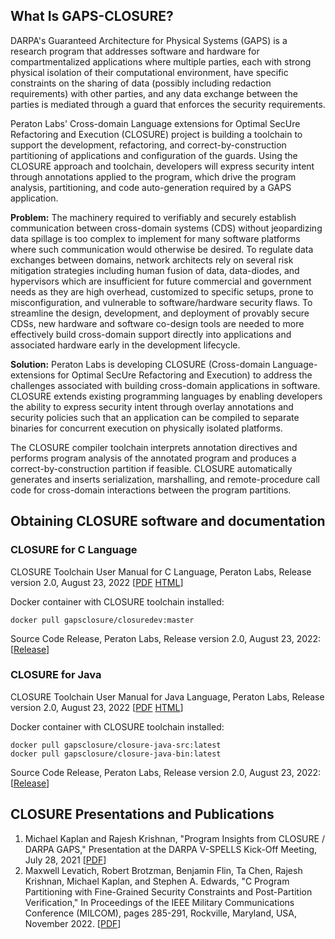 ## What Is GAPS-CLOSURE?

DARPA's Guaranteed Architecture for Physical Systems (GAPS) is a research program 
that addresses software and hardware for compartmentalized applications where
multiple parties, each with strong physical isolation of their computational
environment, have specific constraints on the sharing of data (possibly including 
redaction requirements) with other parties, and any data exchange between the parties is
mediated through a guard that enforces the security requirements.

Peraton Labs' Cross-domain Language extensions for Optimal SecUre Refactoring
and Execution (CLOSURE) project is building a toolchain to support the
development, refactoring, and correct-by-construction partitioning of
applications and configuration of the guards. Using the CLOSURE approach and
toolchain, developers will express security intent through annotations applied
to the program, which drive the program analysis, partitioning, and code
auto-generation required by a GAPS application.

**Problem:** The machinery required to verifiably and securely establish
communication between cross-domain systems (CDS) without jeopardizing data
spillage is too complex to implement for many software platforms where such
communication would otherwise be desired. To regulate data exchanges between
domains, network architects rely on several risk mitigation strategies
including human fusion of data, data-diodes, and hypervisors which are insufficient
for future commercial and government needs as they are high overhead,
customized to specific setups, prone to misconfiguration, and vulnerable to
software/hardware security flaws. To streamline the design, development, and
deployment of provably secure CDSs, new hardware and software co-design tools
are needed to more effectively build cross-domain support directly into
applications and associated hardware early in the development lifecycle.

**Solution:** Peraton Labs is developing CLOSURE (Cross-domain
Language-extensions for Optimal SecUre Refactoring and Execution) to address
the challenges associated with building cross-domain applications in software.
CLOSURE extends existing programming languages by enabling developers the
ability to express security intent through overlay annotations and security
policies such that an application can be compiled to separate binaries for
concurrent execution on physically isolated platforms.

The CLOSURE compiler toolchain interprets annotation directives and performs
program analysis of the annotated program and produces a correct-by-construction 
partition if feasible. CLOSURE automatically generates and inserts serialization,
marshalling, and remote-procedure call code for cross-domain interactions
between the program partitions.

## Obtaining CLOSURE software and documentation

### CLOSURE for C Language

CLOSURE Toolchain User Manual for C Language, Peraton Labs, Release version 2.0, August 23, 2022 \[[PDF](./cdoc.pdf) [HTML](./cdoc.html)\]

Docker container with CLOSURE toolchain installed:

```
docker pull gapsclosure/closuredev:master
```

Source Code Release, Peraton Labs, Release version 2.0, August 23, 2022: \[[Release](https://github.com/gaps-closure/build/releases/tag/v2.0)\] 

### CLOSURE for Java 

CLOSURE Toolchain User Manual for Java Language, Peraton Labs, Release version 2.0, August 23, 2022 \[[PDF](./jdoc.pdf) [HTML](./jdoc.html)\]

Docker container with CLOSURE toolchain installed:

```
docker pull gapsclosure/closure-java-src:latest
docker pull gapsclosure/closure-java-bin:latest
```

Source Code Release, Peraton Labs, Release version 2.0, August 23, 2022: \[[Release](https://github.com/gaps-closure/build/releases/download/v2.0/gaps-java-eop2-src.tgz)\] 

## CLOSURE Presentations and Publications 

1. Michael Kaplan and Rajesh Krishnan, "Program Insights from CLOSURE / DARPA GAPS," Presentation at the DARPA V-SPELLS Kick-Off Meeting, July 28, 2021 \[[PDF](./vspells.pdf)\]
2. Maxwell Levatich, Robert Brotzman, Benjamin Flin, Ta Chen, Rajesh Krishnan, Michael Kaplan, and Stephen A. Edwards, "C Program Partitioning with Fine-Grained Security Constraints and Post-Partition Verification," In Proceedings of the IEEE Military Communications Conference (MILCOM), pages 285-291, Rockville, Maryland, USA, November 2022. \[[PDF](./levatich2022c.pdf)\]
